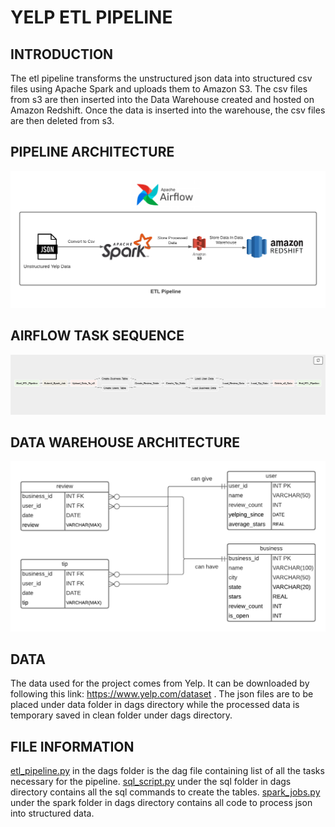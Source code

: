 # YELP ETL PIPELINE

## INTRODUCTION

The etl pipeline transforms the unstructured json data into structured csv files using Apache Spark and uploads them to Amazon S3. The csv files from s3 are then inserted into the Data Warehouse created and hosted on Amazon Redshift. Once the data is inserted into the warehouse, the csv files are then deleted from s3. 

## PIPELINE ARCHITECTURE

![architecture](assets/flow.png)

## AIRFLOW TASK SEQUENCE
![pipeline](assets/pipeline.png)

## DATA WAREHOUSE ARCHITECTURE
![warehouse](assets/Warehouse.png)

## DATA

The data used for the project comes from Yelp. It can be downloaded by following this link: https://www.yelp.com/dataset . The json files are to be placed under data folder in dags directory while the processed data is temporary saved in clean folder under dags directory. 

## FILE INFORMATION

[etl_pipeline.py](dags/etl_pipeline.py) in the dags folder is the dag file containing list of all the tasks necessary for the pipeline. [sql_script.py](dags/scripts/sql/sql_script.py) under the sql folder in dags directory contains all the sql commands to create the tables. [spark_jobs.py](dags/scripts/spark/spark_jobs.py) under the spark folder in dags directory contains all code to process json into structured data.

